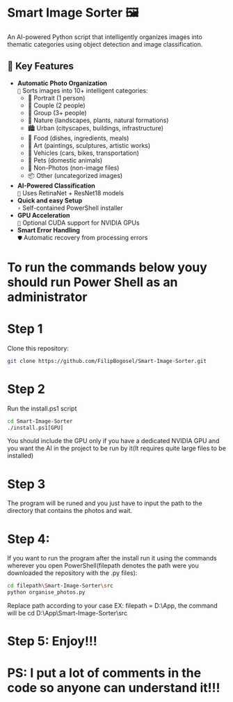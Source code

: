 # Smart Image Sorter 🖼️
An AI-powered Python script that intelligently organizes images into thematic categories using object detection and image classification.
## 🌟 Key Features
- **Automatic Photo Organization**  
  `📂` Sorts images into 10+ intelligent categories:
   - 👤 Portrait (1 person)
  - 👫 Couple (2 people)
  - 👥 Group (3+ people)
  - 🌳 Nature (landscapes, plants, natural formations)
  - 🏙️ Urban (cityscapes, buildings, infrastructure)
  - 🍔 Food (dishes, ingredients, meals)
  - 🎨 Art (paintings, sculptures, artistic works)
  - 🚗 Vehicles (cars, bikes, transportation)
  - 🐾 Pets (domestic animals)
  - 📁 Non-Photos (non-image files)
  - 📦 Other (uncategorized images)
- **AI-Powered Classification**  
  `🧠` Uses RetinaNet + ResNet18 models
- **Quick and easy Setup**  
  `⚡` Self-contained PowerShell installer
- **GPU Acceleration**  
  `🚀` Optional CUDA support for NVIDIA GPUs
- **Smart Error Handling**  
  `🛡️` Automatic recovery from processing errors
# To run the commands below youy should run Power Shell as an administrator
# Step 1
Clone this repository:
```bash
git clone https://github.com/FilipBogosel/Smart-Image-Sorter.git
```
# Step 2
Run the install.ps1 script
```bash
cd Smart-Image-Sorter
./install.ps1[GPU]
```
You should include the GPU only if you have a dedicated NVIDIA GPU and you want the AI in the project to be run by it(It requires quite large files to be installed)
# Step 3 
The program will be runed and you just have to input the path to the directory that contains the photos and wait.
# Step 4: 
If you want to run the program after the install run it using the commands wherever you open PowerShell(filepath denotes the path were you downloaded the repository with the .py files):
```bash
cd filepath\Smart-Image-Sorter\src
python organise_photos.py
```
Replace path according to your case
EX: filepath = D:\App, the command will be cd D:\App\Smart-Image-Sorter\src
# Step 5: Enjoy!!!

# PS: I put a lot of comments in the code so anyone can understand it!!!
